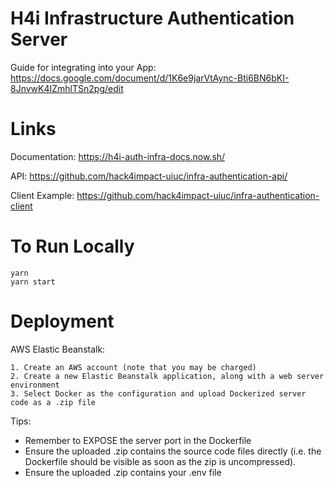 # H4i Infrastructure Authentication Server

Guide for integrating into your App: https://docs.google.com/document/d/1K6e9jarVtAync-Bti6BN6bKI-8JnvwK4IZmhlTSn2pg/edit

# Links

Documentation: https://h4i-auth-infra-docs.now.sh/

API: https://github.com/hack4impact-uiuc/infra-authentication-api/

Client Example: https://github.com/hack4impact-uiuc/infra-authentication-client

# To Run Locally

```
yarn
yarn start
```

# Deployment

AWS Elastic Beanstalk:

```
1. Create an AWS account (note that you may be charged)
2. Create a new Elastic Beanstalk application, along with a web server environment
3. Select Docker as the configuration and upload Dockerized server code as a .zip file
```

Tips:

- Remember to EXPOSE the server port in the Dockerfile
- Ensure the uploaded .zip contains the source code files directly (i.e. the Dockerfile should be visible as soon as the zip is uncompressed).
- Ensure the uploaded .zip contains your .env file
